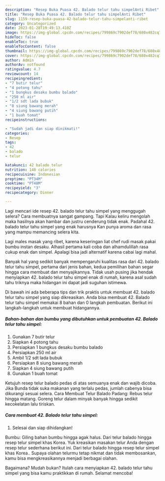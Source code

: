 ```yaml
---
description: "Resep Buka Puasa 42. Balado telur tahu simpelAnti Ribet"
title: "Resep Buka Puasa 42. Balado telur tahu simpelAnti Ribet"
slug: 1159-resep-buka-puasa-42-balado-telur-tahu-simpelanti-ribet
category: Uncategorized
date: 2023-01-28T19:49:13.410Z
image: https://img-global.cpcdn.com/recipes/799869c7902def78/680x482cq70/42-balado-telur-tahu-simpel-foto-resep-utama.jpg
hideToc: false
enableToc: true
enableTocContent: false
thumbnail: https://img-global.cpcdn.com/recipes/799869c7902def78/680x482cq70/42-balado-telur-tahu-simpel-foto-resep-utama.jpg
cover: https://img-global.cpcdn.com/recipes/799869c7902def78/680x482cq70/42-balado-telur-tahu-simpel-foto-resep-utama.jpg
author: Admin
authorAv: notfound
ratingvalue: 4.7
reviewcount: 14
recipeingredient:
- "7 butir telur"
- "4 potong tahu"
- "1 bungkus desaku bumbu balado"
- "250 ml air"
- "1/2 sdt lada bubuk"
- "8 siung bawang merah"
- "4 siung bawang putih"
- "1 buah tomat"
recipeinstructions:

- "Sudah jadi dan siap dinikmati!"
categories:
- Resep
tags:
- 42
- balado
- telur

katakunci: 42 balado telur 
nutrition: 148 calories
recipecuisine: Indonesian
preptime: "PT34M"
cooktime: "PT48M"
recipeyield: "3"
recipecategory: Dinner

---
```



Lagi mencari ide resep 42. balado telur tahu simpel yang menggugah selera? Cara membuatnya sangat gampang. Tapi Kalau keliru mengolah maka hasilnya akan hambar dan justru cenderung tidak enak. Padahal 42. balado telur tahu simpel yang enak harusnya Kan punya aroma dan rasa yang mampu memancing selera kita.


Lagi males masak yang ribet, karena keseringan liat chef rudi masak pakai bumbu instan desaku. Alhasil pertama kali coba dan alhamdulillah rasa cukup enak dan simpel. Apalagi bisa jadi alternatif karena cabai lagi mahal.

Banyak hal yang sedikit banyak mempengaruhi kualitas rasa dari 42. balado telur tahu simpel, pertama dari jenis bahan, kedua pemilihan bahan segar hingga cara membuat dan menyajikannya. Tidak usah pusing jika hendak menyiapkan 42. balado telur tahu simpel enak di rumah, karena asal sudah tahu triknya maka hidangan ini dapat jadi suguhan istimewa.


Di bawah ini ada beberapa tips dan trik praktis untuk membuat 42. balado telur tahu simpel yang siap dikreasikan. Anda bisa membuat 42. Balado telur tahu simpel memakai 8 bahan dan 0 langkah pembuatan. Berikut ini langkah-langkah untuk membuat hidangannya.

<!--inarticleads1-->

##### Bahan-bahan dan bumbu yang dibutuhkan untuk pembuatan 42. Balado telur tahu simpel:

1. Gunakan 7 butir telur
1. Siapkan 4 potong tahu
1. Persiapkan 1 bungkus desaku bumbu balado
1. Persiapkan 250 ml air
1. Ambil 1/2 sdt lada bubuk
1. Persiapkan 8 siung bawang merah
1. Siapkan 4 siung bawang putih
1. Gunakan 1 buah tomat


Ketujuh resep telur balado pedas di atas semuanya enak dan wajib dicoba. Jika Bunda tidak suka makanan yang terlalu pedas, jumlah cabenya bisa dikurangi sesuai selera. Cara Membuat Telur Balado Padang: Rebus telur hingga matang. Goreng telur dalam minyak banyak hingga sedikit kecokelatan lalu tiriskan. 

<!--inarticleads2-->

##### Cara membuat 42. Balado telur tahu simpel:


1. Selesai dan siap dihidangkan!

Bumbu: Giling bahan bumbu hingga agak halus. Dari telur balado hingga resep telur simpel khas Korea. Yuk kreasikan masakan telur Anda dengan resep telur sederhana berikut ini. Dari telur balado hingga resep telur simpel khas Korea.. Supaya olahan telurmu tetap nikmat dan tidak membosankan, kamu bisa mengkreasikannya menjadi berbagai olahan. 

Bagaimana? Mudah bukan? Itulah cara menyiapkan 42. balado telur tahu simpel yang bisa kamu praktikkan di rumah. Selamat mencoba!
